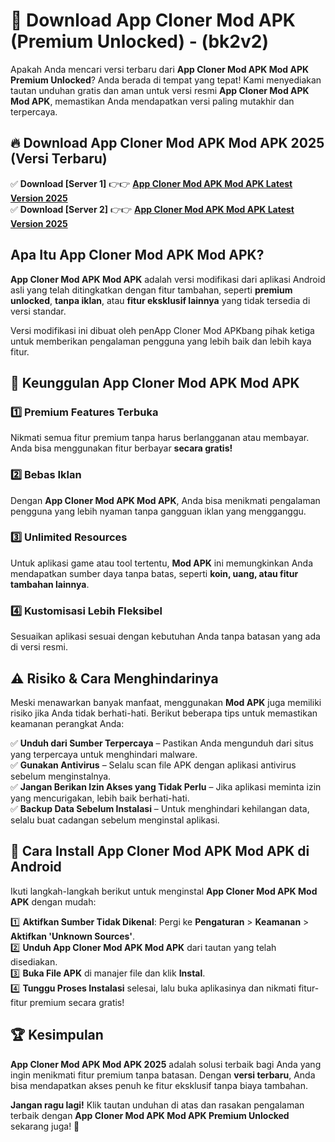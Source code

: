 

# 🎯 Download App Cloner Mod APK (Premium Unlocked) -  (bk2v2) 

Apakah Anda mencari versi terbaru dari **App Cloner Mod APK Mod APK Premium Unlocked**? Anda berada di tempat yang tepat! Kami menyediakan tautan unduhan gratis dan aman untuk versi resmi **App Cloner Mod APK Mod APK**, memastikan Anda mendapatkan versi paling mutakhir dan terpercaya.

## 🔥 Download App Cloner Mod APK Mod APK 2025 (Versi Terbaru)

✅ **Download [Server 1]** 👉👉 [**App Cloner Mod APK Mod APK Latest Version 2025**](https://apkcomod.com?title=App_Cloner_Mod_APK)  
✅ **Download [Server 2]** 👉👉 [**App Cloner Mod APK Mod APK Latest Version 2025**](https://apkcomod.com?title=App_Cloner_Mod_APK)  

## Apa Itu App Cloner Mod APK Mod APK?

**App Cloner Mod APK Mod APK** adalah versi modifikasi dari aplikasi Android asli yang telah ditingkatkan dengan fitur tambahan, seperti **premium unlocked**, **tanpa iklan**, atau **fitur eksklusif lainnya** yang tidak tersedia di versi standar.

Versi modifikasi ini dibuat oleh penApp Cloner Mod APKbang pihak ketiga untuk memberikan pengalaman pengguna yang lebih baik dan lebih kaya fitur.

## 🎯 Keunggulan App Cloner Mod APK Mod APK

### 1️⃣ Premium Features Terbuka
Nikmati semua fitur premium tanpa harus berlangganan atau membayar. Anda bisa menggunakan fitur berbayar **secara gratis!**

### 2️⃣ Bebas Iklan
Dengan **App Cloner Mod APK Mod APK**, Anda bisa menikmati pengalaman pengguna yang lebih nyaman tanpa gangguan iklan yang mengganggu.

### 3️⃣ Unlimited Resources
Untuk aplikasi game atau tool tertentu, **Mod APK** ini memungkinkan Anda mendapatkan sumber daya tanpa batas, seperti **koin, uang, atau fitur tambahan lainnya**.

### 4️⃣ Kustomisasi Lebih Fleksibel
Sesuaikan aplikasi sesuai dengan kebutuhan Anda tanpa batasan yang ada di versi resmi.

## ⚠️ Risiko & Cara Menghindarinya

Meski menawarkan banyak manfaat, menggunakan **Mod APK** juga memiliki risiko jika Anda tidak berhati-hati. Berikut beberapa tips untuk memastikan keamanan perangkat Anda:

✅ **Unduh dari Sumber Terpercaya** – Pastikan Anda mengunduh dari situs yang terpercaya untuk menghindari malware.  
✅ **Gunakan Antivirus** – Selalu scan file APK dengan aplikasi antivirus sebelum menginstalnya.  
✅ **Jangan Berikan Izin Akses yang Tidak Perlu** – Jika aplikasi meminta izin yang mencurigakan, lebih baik berhati-hati.  
✅ **Backup Data Sebelum Instalasi** – Untuk menghindari kehilangan data, selalu buat cadangan sebelum menginstal aplikasi.

## 📌 Cara Install App Cloner Mod APK Mod APK di Android

Ikuti langkah-langkah berikut untuk menginstal **App Cloner Mod APK Mod APK** dengan mudah:

1️⃣ **Aktifkan Sumber Tidak Dikenal**: Pergi ke **Pengaturan** > **Keamanan** > **Aktifkan 'Unknown Sources'**.  
2️⃣ **Unduh App Cloner Mod APK Mod APK** dari tautan yang telah disediakan.  
3️⃣ **Buka File APK** di manajer file dan klik **Instal**.  
4️⃣ **Tunggu Proses Instalasi** selesai, lalu buka aplikasinya dan nikmati fitur-fitur premium secara gratis!

## 🏆 Kesimpulan

**App Cloner Mod APK Mod APK 2025** adalah solusi terbaik bagi Anda yang ingin menikmati fitur premium tanpa batasan. Dengan **versi terbaru**, Anda bisa mendapatkan akses penuh ke fitur eksklusif tanpa biaya tambahan.

**Jangan ragu lagi!** Klik tautan unduhan di atas dan rasakan pengalaman terbaik dengan **App Cloner Mod APK Mod APK Premium Unlocked** sekarang juga! 🚀

